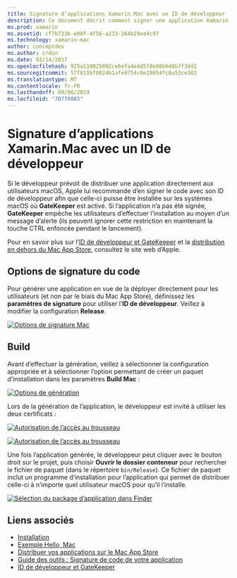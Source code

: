 ```yaml
---
title: Signature d’applications Xamarin.Mac avec un ID de développeur
description: Ce document décrit comment signer une application Xamarin.Mac avec un ID de développeur, afin qu’elle puisse être distribuée en dehors du Mac App Store. Il traite de la génération et des options de signature de code.
ms.prod: xamarin
ms.assetid: cf7b733b-e08f-4f56-a233-264b29ee4c97
ms.technology: xamarin-mac
author: conceptdev
ms.author: crdun
ms.date: 03/14/2017
ms.openlocfilehash: 925a110025092ce6efa4e4d5f8e80b640b7f3dd1
ms.sourcegitcommit: 57f815bf0024b1afe9754c0e28054fc0a53ce302
ms.translationtype: MT
ms.contentlocale: fr-FR
ms.lasthandoff: 09/06/2019
ms.locfileid: "70770085"
---
```

# <a name="signing-xamarinmac-apps-with-a-developer-id"></a>Signature d’applications Xamarin.Mac avec un ID de développeur

Si le développeur prévoit de distribuer une application directement aux utilisateurs macOS, Apple lui recommande d’en signer le code avec son ID de développeur afin que celle-ci puisse être installée sur les systèmes macOS où **GateKeeper** est activé. Si l’application n’a pas été signée, **GateKeeper** empêche les utilisateurs d’effectuer l’installation au moyen d’un message d’alerte (ils peuvent ignorer cette restriction en maintenant la touche CTRL enfoncée pendant le lancement).

Pour en savoir plus sur l’[ID de développeur et GateKeeper](https://developer.apple.com/resources/developer-id/) et la [distribution en dehors du Mac App Store](https://developer.apple.com/library/content/documentation/IDEs/Conceptual/AppDistributionGuide/Introduction/Introduction.html), consultez le site web d’Apple.

## <a name="code-signing-options"></a>Options de signature du code

Pour générer une application en vue de la déployer directement pour les utilisateurs (et non par le biais du Mac App Store), définissez les **paramètres de signature** pour utiliser l’**ID de développeur**. Veillez à modifier la configuration **Release**.

 [![](signing-images/config02.png "Options de signature Mac")](signing-images/config02.png#lightbox)

## <a name="build"></a>Build

Avant d’effectuer la génération, veillez à sélectionner la configuration appropriée et à sélectionner l’option permettant de créer un paquet d’installation dans les paramètres **Build Mac** :

[![](signing-images/config03.png "Options de génération")](signing-images/config03.png#lightbox)

Lors de la génération de l’application, le développeur est invité à utiliser les deux certificats :

 [![](signing-images/image57.png "Autorisation de l’accès au trousseau")](signing-images/image57.png#lightbox)

 [![](signing-images/image58.png "Autorisation de l’accès au trousseau")](signing-images/image58.png#lightbox)

Une fois l’application générée, le développeur peut cliquer avec le bouton droit sur le projet, puis choisir **Ouvrir le dossier conteneur** pour rechercher le fichier de paquet (dans le répertoire `bin/Release`). Ce fichier de paquet inclut un programme d’installation pour l’application qui permet de distribuer celle-ci à n’importe quel utilisateur macOS pour qu’il l’installe.

 [![](signing-images/image59.png "Sélection du package d’application dans Finder")](signing-images/image59.png#lightbox)

## <a name="related-links"></a>Liens associés

- [Installation](~//mac/get-started/installation.md)
- [Exemple Hello, Mac](~//mac/get-started/hello-mac.md)
- [Distribuer vos applications sur le Mac App Store](https://developer.apple.com/devcenter/mac/checklist/)
- [Guide des outils : Signature de code de votre application](https://developer.apple.com/library/mac/#documentation/ToolsLanguages/Conceptual/OSXWorkflowGuide/CodeSigning/CodeSigning.html)
- [ID de développeur et GateKeeper](https://developer.apple.com/resources/developer-id/)
